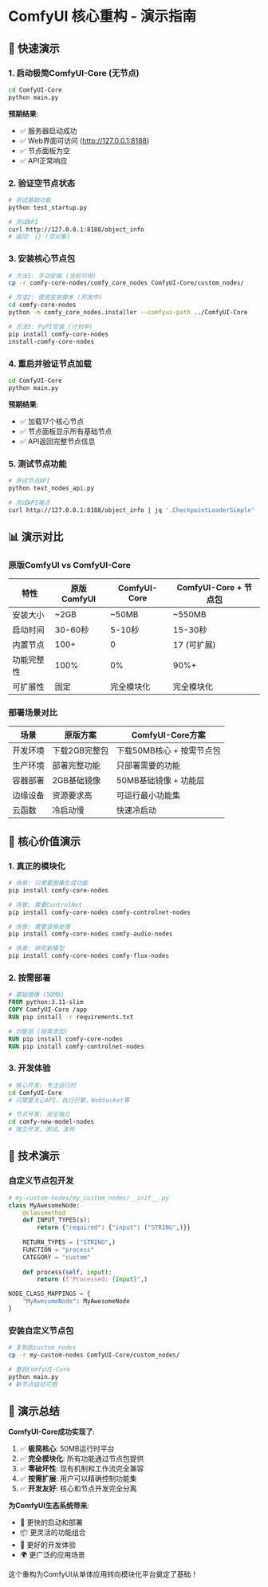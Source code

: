 # ComfyUI 核心重构 - 演示指南

## 🚀 快速演示

### 1. 启动极简ComfyUI-Core (无节点)

```bash
cd ComfyUI-Core
python main.py
```

**预期结果**:
- ✅ 服务器启动成功
- ✅ Web界面可访问 (http://127.0.0.1:8188)
- ✅ 节点面板为空
- ✅ API正常响应

### 2. 验证空节点状态

```bash
# 测试基础功能
python test_startup.py

# 测试API
curl http://127.0.0.1:8188/object_info
# 返回: {} (空对象)
```

### 3. 安装核心节点包

```bash
# 方法1: 手动安装 (当前可用)
cp -r comfy-core-nodes/comfy_core_nodes ComfyUI-Core/custom_nodes/

# 方法2: 使用安装脚本 (开发中)
cd comfy-core-nodes
python -m comfy_core_nodes.installer --comfyui-path ../ComfyUI-Core

# 方法3: PyPI安装 (计划中)
pip install comfy-core-nodes
install-comfy-core-nodes
```

### 4. 重启并验证节点加载

```bash
cd ComfyUI-Core
python main.py
```

**预期结果**:
- ✅ 加载17个核心节点
- ✅ 节点面板显示所有基础节点
- ✅ API返回完整节点信息

### 5. 测试节点功能

```bash
# 测试节点API
python test_nodes_api.py

# 测试API端点
curl http://127.0.0.1:8188/object_info | jq '.CheckpointLoaderSimple'
```

## 📊 演示对比

### 原版ComfyUI vs ComfyUI-Core

| 特性 | 原版ComfyUI | ComfyUI-Core | ComfyUI-Core + 节点包 |
|------|-------------|--------------|---------------------|
| 安装大小 | ~2GB | ~50MB | ~550MB |
| 启动时间 | 30-60秒 | 5-10秒 | 15-30秒 |
| 内置节点 | 100+ | 0 | 17 (可扩展) |
| 功能完整性 | 100% | 0% | 90%+ |
| 可扩展性 | 固定 | 完全模块化 | 完全模块化 |

### 部署场景对比

| 场景 | 原版方案 | ComfyUI-Core方案 |
|------|----------|------------------|
| 开发环境 | 下载2GB完整包 | 下载50MB核心 + 按需节点包 |
| 生产环境 | 部署完整功能 | 只部署需要的功能 |
| 容器部署 | 2GB基础镜像 | 50MB基础镜像 + 功能层 |
| 边缘设备 | 资源要求高 | 可运行最小功能集 |
| 云函数 | 冷启动慢 | 快速冷启动 |

## 🎯 核心价值演示

### 1. 真正的模块化
```bash
# 场景: 只需要图像生成功能
pip install comfy-core-nodes

# 场景: 需要ControlNet
pip install comfy-core-nodes comfy-controlnet-nodes

# 场景: 需要音频处理
pip install comfy-core-nodes comfy-audio-nodes

# 场景: 研究新模型
pip install comfy-core-nodes comfy-flux-nodes
```

### 2. 按需部署
```dockerfile
# 基础镜像 (50MB)
FROM python:3.11-slim
COPY ComfyUI-Core /app
RUN pip install -r requirements.txt

# 功能层 (按需添加)
RUN pip install comfy-core-nodes
RUN pip install comfy-controlnet-nodes
```

### 3. 开发体验
```bash
# 核心开发: 专注运行时
cd ComfyUI-Core
# 只需要关心API、执行引擎、WebSocket等

# 节点开发: 完全独立
cd comfy-new-model-nodes
# 独立开发、测试、发布
```

## 🔧 技术演示

### 自定义节点包开发

```python
# my-custom-nodes/my_custom_nodes/__init__.py
class MyAwesomeNode:
    @classmethod
    def INPUT_TYPES(s):
        return {"required": {"input": ("STRING",)}}
    
    RETURN_TYPES = ("STRING",)
    FUNCTION = "process"
    CATEGORY = "custom"
    
    def process(self, input):
        return (f"Processed: {input}",)

NODE_CLASS_MAPPINGS = {
    "MyAwesomeNode": MyAwesomeNode
}
```

### 安装自定义节点包

```bash
# 复制到custom_nodes
cp -r my-custom-nodes ComfyUI-Core/custom_nodes/

# 重启ComfyUI-Core
python main.py
# 新节点自动可用
```

## 🎉 演示总结

**ComfyUI-Core成功实现了**:

1. ✅ **极简核心**: 50MB运行时平台
2. ✅ **完全模块化**: 所有功能通过节点包提供
3. ✅ **零破坏性**: 现有机制和工作流完全兼容
4. ✅ **按需扩展**: 用户可以精确控制功能集
5. ✅ **开发友好**: 核心和节点开发完全分离

**为ComfyUI生态系统带来**:
- 🚀 更快的启动和部署
- 📦 更灵活的功能组合
- 🔧 更好的开发体验
- 🌍 更广泛的应用场景

这个重构为ComfyUI从单体应用转向模块化平台奠定了基础！
